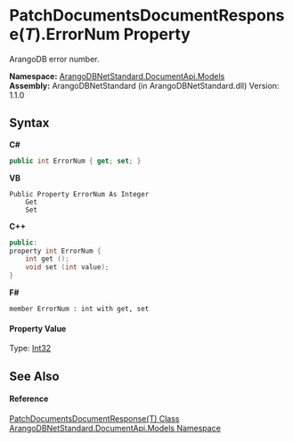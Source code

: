 # PatchDocumentsDocumentResponse(*T*).ErrorNum Property 
 

ArangoDB error number.

**Namespace:**&nbsp;<a href="81a73561-cfc6-64b8-9923-29f0333f4867">ArangoDBNetStandard.DocumentApi.Models</a><br />**Assembly:**&nbsp;ArangoDBNetStandard (in ArangoDBNetStandard.dll) Version: 1.1.0

## Syntax

**C#**<br />
``` C#
public int ErrorNum { get; set; }
```

**VB**<br />
``` VB
Public Property ErrorNum As Integer
	Get
	Set
```

**C++**<br />
``` C++
public:
property int ErrorNum {
	int get ();
	void set (int value);
}
```

**F#**<br />
``` F#
member ErrorNum : int with get, set

```


#### Property Value
Type: <a href="https://docs.microsoft.com/dotnet/api/system.int32" target="_blank" rel="noopener noreferrer">Int32</a>

## See Also


#### Reference
<a href="330230be-d53f-5d30-53fa-dd011516c496">PatchDocumentsDocumentResponse(T) Class</a><br /><a href="81a73561-cfc6-64b8-9923-29f0333f4867">ArangoDBNetStandard.DocumentApi.Models Namespace</a><br />